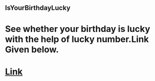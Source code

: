 ## IsYourBirthdayLucky
 
#  See whether your birthday is lucky with the help of lucky number.Link Given below.

#  [Link](https://is-your-birthday-lucky2311.netlify.app/)
